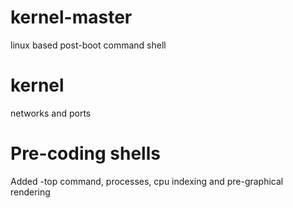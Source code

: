 # kernel-master
linux based post-boot command shell
# kernel
networks and ports
# Pre-coding shells 
Added -top command, processes, cpu indexing and pre-graphical rendering
